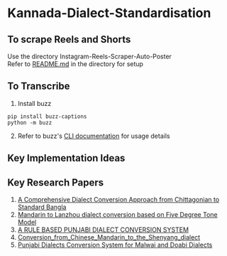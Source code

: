 # Kannada-Dialect-Standardisation
## To scrape Reels and Shorts
Use the directory Instagram-Reels-Scraper-Auto-Poster<br/>
Refer to [README.md](https://github.com/Hemabhushan-r/Kannada-Dialect-Standardisation/blob/main/Instagram-Reels-Scraper-Auto-Poster/README.md) in the directory for setup
## To Transcribe
1. Install buzz
```shell
pip install buzz-captions
python -m buzz
```
2. Refer to buzz's [CLI documentation](https://chidiwilliams.github.io/buzz/docs/cli) for usage details
## Key Implementation Ideas
## Key Research Papers
1. [A Comprehensive Dialect Conversion Approach from Chittagonian to Standard Bangla](https://www.researchgate.net/publication/342467631_A_Comprehensive_Dialect_Conversion_Approach_from_Chittagonian_to_Standard_Bangla)
2. [Mandarin to Lanzhou dialect conversion based on Five Degree Tone Model](https://ieeexplore.ieee.org/document/5684863)
3. [A RULE BASED PUNJABI DIALECT CONVERSION SYSTEM ](https://gndec.ac.in/seminar_details/files/1481191759Anterpreet%20Kaur-1411640.pdf)
4. [Conversion_from_Chinese_Mandarin_to_the_Shenyang_dialect](https://www.researchgate.net/publication/287090010_Conversion_from_Chinese_Mandarin_to_the_Shenyang_dialect)
5. [Punjabi Dialects Conversion System for Malwai and
Doabi Dialects](https://indjst.org/download-article.php?Article_Unique_Id=INDJST5766&Full_Text_Pdf_Download=True)
